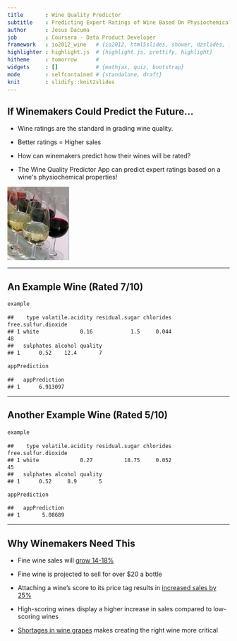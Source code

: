 ```yaml
---
title       : Wine Quality Predictor
subtitle    : Predicting Expert Ratings of Wine Based On Physiochemical Properties
author      : Jesus Dacuma
job         : Coursera - Data Product Developer
framework   : io2012_wine   # {io2012, html5slides, shower, dzslides, ...}
highlighter : highlight.js  # {highlight.js, prettify, highlight}
hitheme     : tomorrow      # 
widgets     : []            # {mathjax, quiz, bootstrap}
mode        : selfcontained # {standalone, draft}
knit        : slidify::knit2slides
--- 
```


## If Winemakers Could Predict the Future...

- Wine ratings are the standard in grading wine quality.

- Better ratings = Higher sales

- How can winemakers predict how their wines will be rated?

- The Wine Quality Predictor App can predict expert ratings based on a wine's physiochemical properties!

![wine_icon](www/wine_icon.jpg)

---

## An Example Wine (Rated 7/10)


```r
example
```

```
##    type volatile.acidity residual.sugar chlorides free.sulfur.dioxide
## 1 white             0.16            1.5     0.044                  48
##   sulphates alcohol quality
## 1      0.52    12.4       7
```

```r
appPrediction
```

```
##   appPrediction
## 1      6.913097
```

---

## Another Example Wine (Rated 5/10)


```r
example
```

```
##    type volatile.acidity residual.sugar chlorides free.sulfur.dioxide
## 1 white             0.27          18.75     0.052                  45
##   sulphates alcohol quality
## 1      0.52     8.9       5
```

```r
appPrediction
```

```
##   appPrediction
## 1       5.08689
```

---

## Why Winemakers Need This

* Fine wine sales will [grow 14-18%][link1]

* Fine wine is projected to sell for over $20 a bottle

* Attaching a wine’s score to its price tag results in [increased sales by 25%][link2]

* High-scoring wines display a higher increase in sales compared to low-scoring wines

* [Shortages in wine grapes][link3] makes creating the right wine more critical

[link1]: http://www.forbes.com/sites/cathyhuyghe/2015/01/21/happening-now-2015-wine-trends-and-predictions-from-silicon-valley-bank/
[link2]: http://www.academicwino.com/2012/07/how-expert-opinions-influence-consumer.html/
[link3]: http://www.businessinsider.com/us-wine-grape-shortage-developing-2013-8
